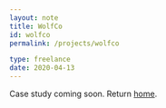 ```yaml
---
layout: note
title: WolfCo
id: wolfco
permalink: /projects/wolfco

type: freelance
date: 2020-04-13
---
```


Case study coming soon. Return [home](/).
